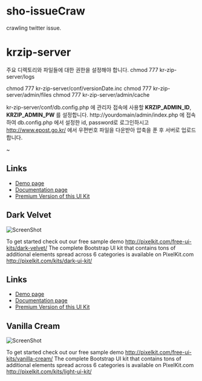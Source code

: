 sho-issueCraw
=============

crawling twitter issue.


krzip-server
===========

주요 디렉토리와 파일들에 대한 권한을 설정해야 합니다.
chmod 777 kr-zip-server/logs

chmod 777 kr-zip-server/conf/versionDate.inc
chmod 777 kr-zip-server/admin/files
chmod 777 kr-zip-server/admin/cache

kr-zip-server/conf/db.config.php 에 관리자 접속에 사용할 __KRZIP_ADMIN_ID__, __KRZIP_ADMIN_PW__ 를 설정합니다.
http://yourdomain/admin/index.php 에 접속하여 db.config.php 에서 설정한 id, password로 로그인하시고
http://www.epost.go.kr/ 에서 우편번호 파일을 다운받아 압축을 푼 후 서버로 업로드 합니다.


~

## Links

+ [Demo page](http://pixelkit.com/free-ui-kits/arctic-sunset/)
+ [Documentation page](http://pixelkit.com/free-ui-kits/arctic-sunset/docs/)
+ [Premium Version of this UI Kit](http://pixelkit.com/kits/clean-ui-kit/)

## Dark Velvet

![ScreenShot](http://pixelkit.com/wp-content/uploads/2013/05/01.Basics1.jpg)

To get started check out our free sample demo <http://pixelkit.com/free-ui-kits/dark-velvet/> The complete Bootstrap UI kit that contains tons of additional elements spread across 6 categories is available on PixelKit.com <http://pixelkit.com/kits/dark-ui-kit/>

## Links

+ [Demo page](http://pixelkit.com/free-ui-kits/dark-velvet/)
+ [Documentation page](http://pixelkit.com/free-ui-kits/dark-velvet/docs/)
+ [Premium Version of this UI Kit](http://pixelkit.com/kits/dark-ui-kit/)

## Vanilla Cream

![ScreenShot](http://pixelkit.com/wp-content/uploads/2013/05/The-Basics.jpg)

To get started check out our free sample demo <http://pixelkit.com/free-ui-kits/vanilla-cream/> The complete Bootstrap UI kit that contains tons of additional elements spread across 6 categories is available on PixelKit.com <http://pixelkit.com/kits/light-ui-kit/>

